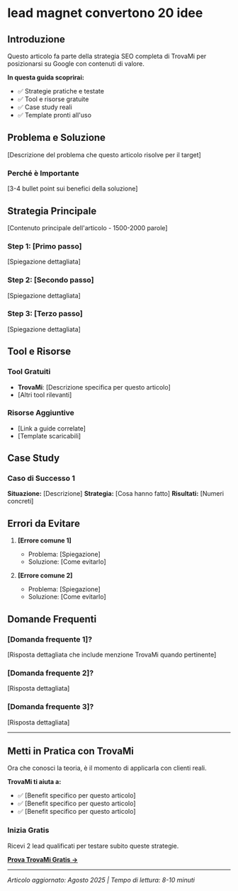 # lead magnet convertono 20 idee

## Introduzione

Questo articolo fa parte della strategia SEO completa di TrovaMi per posizionarsi su Google con contenuti di valore.

**In questa guida scoprirai:**
- ✅ Strategie pratiche e testate
- ✅ Tool e risorse gratuite 
- ✅ Case study reali
- ✅ Template pronti all'uso

## Problema e Soluzione

[Descrizione del problema che questo articolo risolve per il target]

### Perché è Importante

[3-4 bullet point sui benefici della soluzione]

## Strategia Principale

[Contenuto principale dell'articolo - 1500-2000 parole]

### Step 1: [Primo passo]

[Spiegazione dettagliata]

### Step 2: [Secondo passo]

[Spiegazione dettagliata]

### Step 3: [Terzo passo]

[Spiegazione dettagliata]

## Tool e Risorse

### Tool Gratuiti
- **TrovaMi**: [Descrizione specifica per questo articolo]
- [Altri tool rilevanti]

### Risorse Aggiuntive
- [Link a guide correlate]
- [Template scaricabili]

## Case Study

### Caso di Successo 1
**Situazione:** [Descrizione]
**Strategia:** [Cosa hanno fatto]
**Risultati:** [Numeri concreti]

## Errori da Evitare

1. **[Errore comune 1]**
   - Problema: [Spiegazione]
   - Soluzione: [Come evitarlo]

2. **[Errore comune 2]**
   - Problema: [Spiegazione]
   - Soluzione: [Come evitarlo]

## Domande Frequenti

### [Domanda frequente 1]?
[Risposta dettagliata che include menzione TrovaMi quando pertinente]

### [Domanda frequente 2]?
[Risposta dettagliata]

### [Domanda frequente 3]?
[Risposta dettagliata]

---

## Metti in Pratica con TrovaMi

Ora che conosci la teoria, è il momento di applicarla con clienti reali.

**TrovaMi ti aiuta a:**
- ✅ [Benefit specifico per questo articolo]
- ✅ [Benefit specifico per questo articolo]
- ✅ [Benefit specifico per questo articolo]

### Inizia Gratis
Ricevi 2 lead qualificati per testare subito queste strategie.

[**Prova TrovaMi Gratis →**](/register)

---

*Articolo aggiornato: Agosto 2025 | Tempo di lettura: 8-10 minuti*
